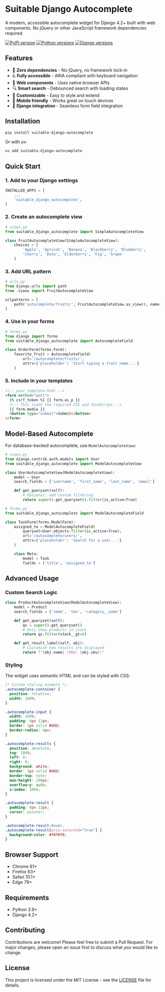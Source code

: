 # Suitable Django Autocomplete

A modern, accessible autocomplete widget for Django 4.2+ built with web components. No jQuery or other JavaScript framework dependencies required.

[![PyPI version](https://badge.fury.io/py/suitable-django-autocomplete.svg)](https://badge.fury.io/py/suitable-django-autocomplete)
[![Python versions](https://img.shields.io/pypi/pyversions/suitable-django-autocomplete)](https://pypi.org/project/suitable-django-autocomplete/)
[![Django versions](https://img.shields.io/badge/Django-4.2%2B-blue)](https://www.djangoproject.com/)

## Features

- 🎯 **Zero dependencies** - No jQuery, no framework lock-in
- ♿ **Fully accessible** - ARIA compliant with keyboard navigation
- 🚀 **Web components** - Uses native browser APIs
- 🔍 **Smart search** - Debounced search with loading states
- 🎨 **Customizable** - Easy to style and extend
- 📱 **Mobile friendly** - Works great on touch devices
- 🔧 **Django integration** - Seamless form field integration

## Installation

```bash
pip install suitable-django-autocomplete
```

Or with uv:

```bash
uv add suitable-django-autocomplete
```

## Quick Start

### 1. Add to your Django settings

```python
INSTALLED_APPS = [
    ...
    'suitable_django_autocomplete',
]
```

### 2. Create an autocomplete view

```python
# views.py
from suitable_django_autocomplete import SimpleAutocompleteView

class FruitAutocompleteView(SimpleAutocompleteView):
    choices = [
        'Apple', 'Apricot', 'Banana', 'Blackberry', 'Blueberry',
        'Cherry', 'Date', 'Elderberry', 'Fig', 'Grape'
    ]
```

### 3. Add URL pattern

```python
# urls.py
from django.urls import path
from .views import FruitAutocompleteView

urlpatterns = [
    path('autocomplete/fruits/', FruitAutocompleteView.as_view(), name='fruits-autocomplete'),
]
```

### 4. Use in your forms

```python
# forms.py
from django import forms
from suitable_django_autocomplete import AutocompleteField

class OrderForm(forms.Form):
    favorite_fruit = AutocompleteField(
        url='/autocomplete/fruits/',
        attrs={'placeholder': 'Start typing a fruit name...'}
    )
```

### 5. Include in your templates

```html
<!-- your_template.html -->
<form method="post">
  {% csrf_token %} {{ form.as_p }}
  <!-- This loads the required CSS and JavaScript -->
  {{ form.media }}
  <button type="submit">Submit</button>
</form>
```

## Model-Based Autocomplete

For database-backed autocomplete, use `ModelAutocompleteView`:

```python
# views.py
from django.contrib.auth.models import User
from suitable_django_autocomplete import ModelAutocompleteView

class UserAutocompleteView(ModelAutocompleteView):
    model = User
    search_fields = ['username', 'first_name', 'last_name', 'email']

    def get_queryset(self):
        # Optional: add custom filtering
        return super().get_queryset().filter(is_active=True)

# forms.py
from suitable_django_autocomplete import ModelAutocompleteField

class TaskForm(forms.ModelForm):
    assigned_to = ModelAutocompleteField(
        queryset=User.objects.filter(is_active=True),
        url='/autocomplete/users/',
        attrs={'placeholder': 'Search for a user...'}
    )

    class Meta:
        model = Task
        fields = ['title', 'assigned_to']
```

## Advanced Usage

### Custom Search Logic

```python
class ProductAutocompleteView(ModelAutocompleteView):
    model = Product
    search_fields = ['name', 'sku', 'category__name']

    def get_queryset(self):
        qs = super().get_queryset()
        # Only show products in stock
        return qs.filter(stock__gt=0)

    def get_result_label(self, obj):
        # Customize how results are displayed
        return f"{obj.name} (SKU: {obj.sku})"
```

### Styling

The widget uses semantic HTML and can be styled with CSS:

```css
/* Custom styling example */
.autocomplete-container {
  position: relative;
  width: 100%;
}

.autocomplete-input {
  width: 100%;
  padding: 8px 12px;
  border: 1px solid #ddd;
  border-radius: 4px;
}

.autocomplete-results {
  position: absolute;
  top: 100%;
  left: 0;
  right: 0;
  background: white;
  border: 1px solid #ddd;
  border-top: none;
  max-height: 200px;
  overflow-y: auto;
  z-index: 1000;
}

.autocomplete-result {
  padding: 8px 12px;
  cursor: pointer;
}

.autocomplete-result:hover,
.autocomplete-result[aria-selected="true"] {
  background-color: #f0f0f0;
}
```

## Browser Support

- Chrome 61+
- Firefox 63+
- Safari 10.1+
- Edge 79+

## Requirements

- Python 3.9+
- Django 4.2+

## Contributing

Contributions are welcome! Please feel free to submit a Pull Request. For major changes, please open an issue first to discuss what you would like to change.

## License

This project is licensed under the MIT License - see the [LICENSE](LICENSE) file for details.
